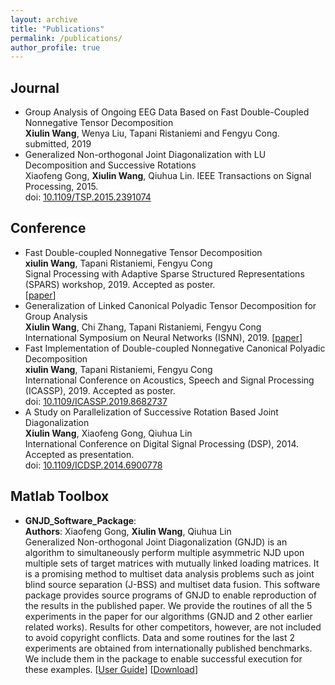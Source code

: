 ```yaml
---
layout: archive
title: "Publications"
permalink: /publications/
author_profile: true
---
```


Journal
------
- Group Analysis of Ongoing EEG Data Based on Fast Double-Coupled Nonnegative Tensor Decomposition<br>**Xiulin Wang**, Wenya Liu, Tapani Ristaniemi and Fengyu Cong. submitted, 2019
- Generalized Non-orthogonal Joint Diagonalization with LU Decomposition and Successive Rotations<br>Xiaofeng Gong, **Xiulin Wang**, Qiuhua Lin. IEEE Transactions on Signal Processing, 2015.<br>doi: [10.1109/TSP.2015.2391074](https://doi.org/10.1109/TSP.2015.2391074)

Conference
------
- Fast Double-coupled Nonnegative Tensor Decomposition<br>**xiulin Wang**, Tapani Ristaniemi, Fengyu Cong<br>Signal Processing with Adaptive Sparse Structured Representations (SPARS) workshop, 2019. Accepted as poster.<br>[[paper](Wang_et_al_SPARS2019.pdf)]
- Generalization of Linked Canonical Polyadic Tensor Decomposition for Group Analysis<br>**Xiulin Wang**, Chi Zhang, Tapani Ristaniemi, Fengyu Cong<br>International Symposium on Neural Networks (ISNN), 2019. [[paper](Wang_et_al_ISNN2019.pdf)] 
- Fast Implementation of Double-coupled Nonnegative Canonical Polyadic Decomposition<br>**xiulin Wang**, Tapani Ristaniemi, Fengyu Cong<br>International Conference on Acoustics, Speech and Signal Processing (ICASSP), 2019. Accepted as poster.<br>doi:  [10.1109/ICASSP.2019.8682737](https://doi.org/10.1109/ICASSP.2019.8682737)
- A Study on Parallelization of Successive Rotation Based Joint Diagonalization<br>**Xiulin Wang**, Xiaofeng Gong, Qiuhua Lin<br>International Conference on Digital Signal Processing (DSP), 2014. Accepted as presentation.<br>doi: [10.1109/ICDSP.2014.6900778](https://doi.org/10.1109/ICDSP.2014.6900778)

Matlab Toolbox
------
- **GNJD_Software_Package**: <br>**Authors**: Xiaofeng Gong, **Xiulin Wang**, Qiuhua Lin<br>Generalized Non-orthogonal Joint Diagonalization (GNJD) is an algorithm to simultaneously perform multiple asymmetric NJD upon multiple sets of target matrices with mutually linked loading matrices. It is a promising method to multiset data analysis problems such as joint blind source separation (J-BSS) and multiset data fusion. This software package provides source programs of GNJD to enable reproduction of the results in the published paper. We provide the routines of all the 5 experiments in the paper for our algorithms (GNJD and 2 other earlier related works). Results for other competitors, however, are not included to avoid copyright conflicts. Data and some routines for the last 2 experiments are obtained from internationally published benchmarks. We include them in the package to enable successful execution for these examples. [[User Guide](User_Guide.pdf)]     [[Download](GNJD_Software_Package.zip)]

